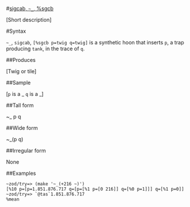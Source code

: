 #[sigcab, `~_`, %sgcb](#sgcb)

[Short description]

#Syntax

`~_`, `sigcab`, `[%sgcb p=twig q=twig]` is a synthetic hoon
that inserts `p`, a trap producing `tank`, in the trace of `q`.

##Produces

[Twig or tile]

##Sample

[`p` is a _
`q` is a _]

##Tall form

~_  p
        q

##Wide form

~_(p q)

##Irregular form

None

##Examples

    ~zod/try=> (make '~_(+216 ~)')
    [%10 p=[p=1.851.876.717 q=[p=[%1 p=[0 216]] q=[%0 p=1]]] q=[%1 p=0]]
    ~zod/try=> `@tas`1.851.876.717
    %mean
